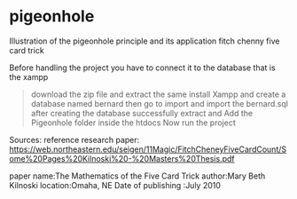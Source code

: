# pigeonhole
Illustration of the pigeonhole principle and its application fitch chenny five card trick

Before handling the project you have to connect it to the database that is the xampp
>download the zip file and extract the same
>install Xampp and create a database named bernard
>then go to import and import the bernard.sql
>after creating the database successfully 
>extract and Add the Pigeonhole folder inside the htdocs 
>Now run the project 

Sources:
reference research paper: https://web.northeastern.edu/seigen/11Magic/FitchCheneyFiveCardCount/Some%20Pages%20Kilnoski%20-%20Masters%20Thesis.pdf

paper name:The Mathematics of the Five Card Trick 
author:Mary Beth Kilnoski
location:Omaha, NE
Date of publishing :July 2010 

